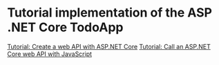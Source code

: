 ﻿# Tutorial implementation of the ASP .NET Core TodoApp
[Tutorial: Create a web API with ASP.NET Core](https://docs.microsoft.com/en-us/aspnet/core/tutorials/first-web-api?view=aspnetcore-3.0&tabs=visual-studio)
[Tutorial: Call an ASP.NET Core web API with JavaScript](https://docs.microsoft.com/en-us/aspnet/core/tutorials/web-api-javascript?view=aspnetcore-3.0)


